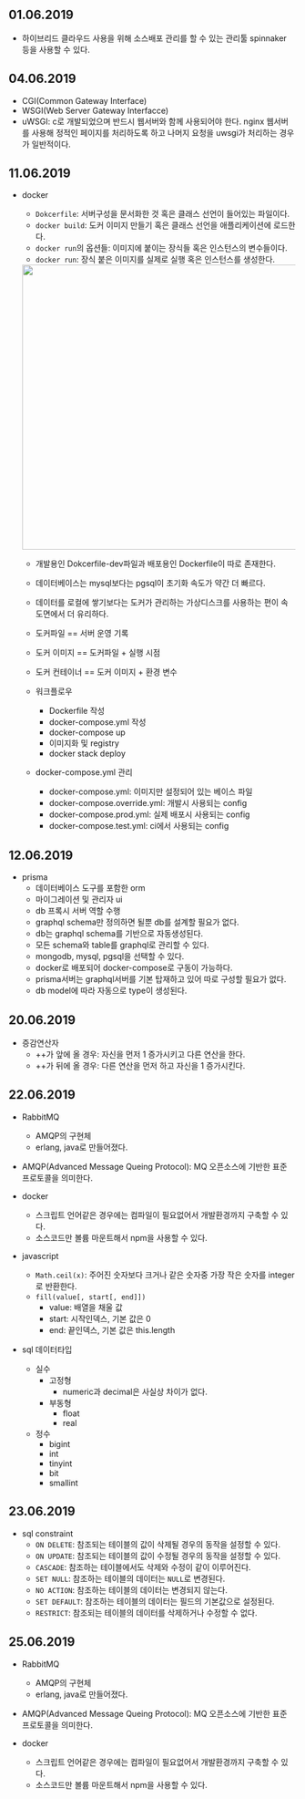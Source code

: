 ## 01.06.2019

- 하이브리드 클라우드 사용을 위해 소스배포 관리를 할 수 있는 관리툴 spinnaker 등을 사용할 수 있다.

## 04.06.2019

- CGI(Common Gateway Interface)
- WSGI(Web Server Gateway Interfacce)
- uWSGI: c로 개발되었으며 반드시 웹서버와 함께 사용되어야 한다. nginx 웹서버를 사용해 정적인 페이지를 처리하도록 하고 나머지 요청을 uwsgi가 처리하는 경우가 일반적이다.

## 11.06.2019

- docker

  - `Dokcerfile`: 서버구성을 문서화한 것 혹은 클래스 선언이 들어있는 파일이다.
  - `docker build`: 도커 이미지 만들기 혹은 클래스 선언을 애플리케이션에 로드한다.
  - `docker run`의 옵션들: 이미지에 붙이는 장식들 혹은 인스턴스의 변수들이다.
  - `docker run`: 장식 붙은 이미지를 실제로 실행 혹은 인스턴스를 생성한다.

  <img src="http://raccoonyy.github.io/content/images/2017/03/docker-like-as-class-and-instance.png" width="500px">

  - 개발용인 Dokcerfile-dev파일과 배포용인 Dockerfile이 따로 존재한다.
  - 데이터베이스는 mysql보다는 pgsql이 초기화 속도가 약간 더 빠르다.
  - 데이터를 로컬에 쌓기보다는 도커가 관리하는 가상디스크를 사용하는 편이 속도면에서 더 유리하다.

  - 도커파일 == 서버 운영 기록
  - 도커 이미지 == 도커파일 + 실행 시점
  - 도커 컨테이너 == 도커 이미지 + 환경 변수

  - 워크플로우
    - Dockerfile 작성
    - docker-compose.yml 작성
    - docker-compose up
    - 이미지화 및 registry
    - docker stack deploy
  - docker-compose.yml 관리
    - docker-compose.yml: 이미지만 설정되어 있는 베이스 파일
    - docker-compose.override.yml: 개발시 사용되는 config
    - docker-compose.prod.yml: 실제 배포시 사용되는 config
    - docker-compose.test.yml: ci에서 사용되는 config

## 12.06.2019

- prisma
  - 데이터베이스 도구를 포함한 orm
  - 마이그레이션 및 관리자 ui
  - db 프록시 서버 역할 수행
  - graphql schema만 정의하면 될뿐 db를 설계할 필요가 없다.
  - db는 graphql schema를 기반으로 자동생성된다.
  - 모든 schema와 table를 graphql로 관리할 수 있다.
  - mongodb, mysql, pgsql을 선택할 수 있다.
  - docker로 배포되어 docker-compose로 구동이 가능하다.
  - prisma서버는 graphql서버를 기본 탑재하고 있어 따로 구성할 필요가 없다.
  - db model에 따라 자동으로 type이 생성된다.

## 20.06.2019

- 증감연산자
  - ++가 앞에 올 경우: 자신을 먼저 1 증가시키고 다른 연산을 한다.
  - ++가 뒤에 올 경우: 다른 연산을 먼저 하고 자신을 1 증가시킨다.

## 22.06.2019

- RabbitMQ

  - AMQP의 구현체
  - erlang, java로 만들어졌다.

- AMQP(Advanced Message Queing Protocol): MQ 오픈소스에 기반한 표준 프로토콜을 의미한다.

- docker

  - 스크립트 언어같은 경우에는 컴파일이 필요없어서 개발환경까지 구축할 수 있다.
  - 소스코드만 볼륨 마운트해서 npm을 사용할 수 있다.

- javascript

  - `Math.ceil(x)`: 주어진 숫자보다 크거나 같은 숫자중 가장 작은 숫자를 integer로 반환한다.
  - `fill(value[, start[, end]])`
    - value: 배열을 채울 값
    - start: 시작인덱스, 기본 값은 0
    - end: 끝인덱스, 기본 값은 this.length

- sql 데이터타입
  - 실수
    - 고정형
      - numeric과 decimal은 사실상 차이가 없다.
    - 부동형
      - float
      - real
  - 정수
    - bigint
    - int
    - tinyint
    - bit
    - smallint

## 23.06.2019

- sql constraint
  - `ON DELETE`: 참조되는 테이블의 값이 삭제될 경우의 동작을 설정할 수 있다.
  - `ON UPDATE`: 참조되는 테이블의 값이 수정될 경우의 동작을 설정할 수 있다.
  - `CASCADE`: 참조하는 테이블에서도 삭제와 수정이 같이 이루어진다.
  - `SET NULL`: 참조하는 테이블의 데이터는 `NULL`로 변경된다.
  - `NO ACTION`: 참조하는 테이블의 데이터는 변경되지 않는다.
  - `SET DEFAULT`: 참조하는 테이블의 데이터는 필드의 기본값으로 설정된다.
  - `RESTRICT`: 참조되는 테이블의 데이터를 삭제하거나 수정할 수 없다.

## 25.06.2019

- RabbitMQ

  - AMQP의 구현체
  - erlang, java로 만들어졌다.

- AMQP(Advanced Message Queing Protocol): MQ 오픈소스에 기반한 표준 프로토콜을 의미한다.

- docker
  - 스크립트 언어같은 경우에는 컴파일이 필요없어서 개발환경까지 구축할 수 있다.
  - 소스코드만 볼륨 마운트해서 npm을 사용할 수 있다.
